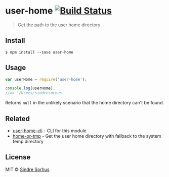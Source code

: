 # user-home [![Build Status](https://travis-ci.org/sindresorhus/user-home.svg?branch=master)](https://travis-ci.org/sindresorhus/user-home)

> Get the path to the user home directory



































































<extoc></extoc>

## Install

```
$ npm install --save user-home
```


## Usage

```js
var userHome = require('user-home');

console.log(userHome);
//=> '/Users/sindresorhus'
```

Returns `null` in the unlikely scenario that the home directory can't be found.


## Related

- [user-home-cli](https://github.com/sindresorhus/user-home-cli) - CLI for this module
- [home-or-tmp](https://github.com/sindresorhus/home-or-tmp) - Get the user home directory with fallback to the system temp directory


## License

MIT © [Sindre Sorhus](http://sindresorhus.com)
